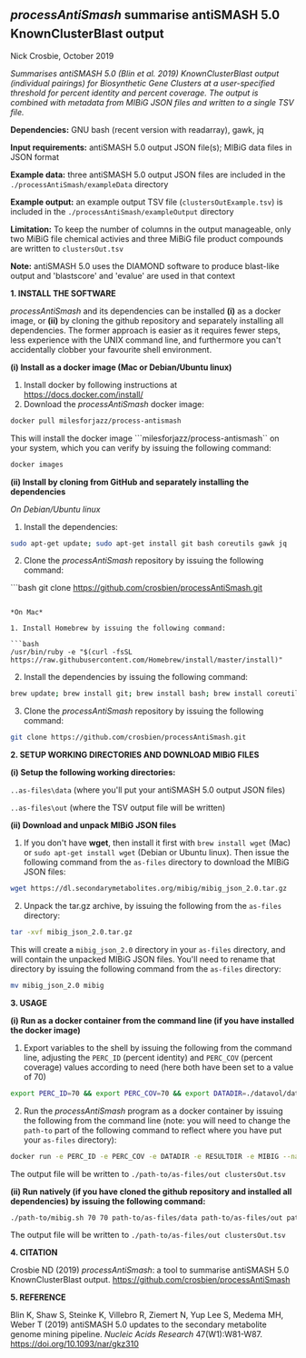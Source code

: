 
## *processAntiSmash* &#150; summarise antiSMASH 5.0 KnownClusterBlast output
Nick Crosbie, October 2019

*Summarises antiSMASH 5.0 (Blin et al. 2019) KnownClusterBlast output (individual pairings) for Biosynthetic Gene Clusters at a user-specified threshold for percent identity and percent coverage. The output is combined with metadata from MIBiG JSON files and written to a single TSV file.*

**Dependencies:** GNU bash (recent version with readarray), gawk, jq

**Input requirements:** antiSMASH 5.0 output JSON file(s); MIBiG data files in JSON format

**Example data:** three antiSMASH 5.0 output JSON files are included in the ```./processAntiSmash/exampleData``` directory

**Example output:** an example output TSV file (```clustersOutExample.tsv```) is included in the ```./processAntiSmash/exampleOutput``` directory

**Limitation:** To keep the number of columns in the output manageable, only two MiBiG file chemical activies and three MiBiG file product compounds are written to ```clustersOut.tsv```

**Note:** antiSMASH 5.0 uses the DIAMOND software to produce blast-like output and 'blastscore' and 'evalue' are used in that context



**1. INSTALL THE SOFTWARE**

*processAntiSmash* and its dependencies can be installed **(i)** as a docker image, or **(ii)** by cloning the github repository and separately installing all dependencies. The former approach is easier as it requires fewer steps, less experience with the UNIX command line, and furthermore you can't accidentally clobber your favourite shell environment.

**(i) Install as a docker image (Mac or Debian/Ubuntu linux)**

1. Install docker by following instructions at https://docs.docker.com/install/
2. Download the *processAntiSmash* docker image:

```bash
docker pull milesforjazz/process-antismash
```

This will install the docker image ```milesforjazz/process-antismash`` on your system, which you can verify by issuing the following command:

```bash
docker images
```

**(ii) Install by cloning from GitHub and separately installing the dependencies**

*On Debian/Ubuntu linux*

1. Install the dependencies:

```bash
sudo apt-get update; sudo apt-get install git bash coreutils gawk jq
```

2. Clone the *processAntiSmash* repository by issuing the following command:

​```bash
git clone https://github.com/crosbien/processAntiSmash.git
```

*On Mac*

1. Install Homebrew by issuing the following command:

```bash
/usr/bin/ruby -e "$(curl -fsSL https://raw.githubusercontent.com/Homebrew/install/master/install)"
```
2. Install the dependencies by issuing the following command:

```bash
brew update; brew install git; brew install bash; brew install coreutils; brew install gawk; brew install jq
```
3. Clone the *processAntiSmash* repository by issuing the following command:

```bash
git clone https://github.com/crosbien/processAntiSmash.git
```



**2. SETUP WORKING DIRECTORIES AND DOWNLOAD MIBiG FILES**

**(i) Setup the following working directories:**

```..as-files\data``` (where you'll put your antiSMASH 5.0 output JSON files)

```..as-files\out``` (where the TSV output file will be written)

**(ii) Download and unpack MIBiG JSON files**

1. If you don't have **wget**, then install it first with ``brew install wget`` (Mac) or ```sudo apt-get install wget``` (Debian or Ubuntu linux). Then  issue the following command from the ``as-files`` directory to download the MIBiG JSON files:

```bash
wget https://dl.secondarymetabolites.org/mibig/mibig_json_2.0.tar.gz
```

2. Unpack the tar.gz archive, by issuing the following from the ``as-files`` directory:

```bash
tar -xvf mibig_json_2.0.tar.gz
```

This will create a ```mibig_json_2.0``` directory in your ```as-files``` directory, and will contain the unpacked MIBiG JSON files. You'll need to rename that directory by issuing the following command from the ```as-files``` directory:

```bash
mv mibig_json_2.0 mibig
```



**3. USAGE**

**(i) Run as a docker container from the command line (if you have installed the docker image)**

1. Export variables to the shell by issuing the following from the command line, adjusting the ```PERC_ID``` (percent identity) and ```PERC_COV``` (percent coverage) values according to need (here both have been set to a value of 70)

```bash
export PERC_ID=70 && export PERC_COV=70 && export DATADIR=./datavol/data && export RESULTDIR=./datavol/out export MIBIG=./datavol/mibig
```

2. Run the *processAntiSmash* program as a docker container by issuing the following from the command line (note: you will need to change the ``path-to`` part of the following command to reflect where you have put your ```as-files``` directory):

```bash 
docker run -e PERC_ID -e PERC_COV -e DATADIR -e RESULTDIR -e MIBIG --name processAntiSmash --rm -v /path-to/as-files:/datavol milesforjazz/process-antismash
```

 The output file will be written to ```./path-to/as-files/out clustersOut.tsv```

**(ii) Run natively (if you have cloned the github repository and installed all dependencies) by issuing the following command:**

```bash
./path-to/mibig.sh 70 70 path-to/as-files/data path-to/as-files/out path-to/as-files/mibig_json_2.0
```


 The output file will be written to ```./path-to/as-files/out clustersOut.tsv```



**4. CITATION**

Crosbie ND (2019) *processAntiSmash*: a tool to summarise antiSMASH 5.0 KnownClusterBlast output. https://github.com/crosbien/processAntiSmash



**5. REFERENCE** 

Blin K, Shaw S, Steinke K, Villebro R, Ziemert N, Yup Lee S, Medema MH, Weber T (2019) antiSMASH 5.0 updates to the secondary metabolite genome mining pipeline. *Nucleic Acids Research* 47(W1):W81-W87. https://doi.org/10.1093/nar/gkz310

```

```